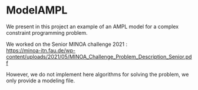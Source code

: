 # ModelAMPL
We present in this project an example of an AMPL model for a complex constraint programming problem.

We worked on the Senior MINOA challenge 2021 :  
https://minoa-itn.fau.de/wp-content/uploads/2021/05/MINOA_Challenge_Problem_Description_Senior.pdf

However, we do not implement here algorithms for solving the problem, we only provide a modeling file.
